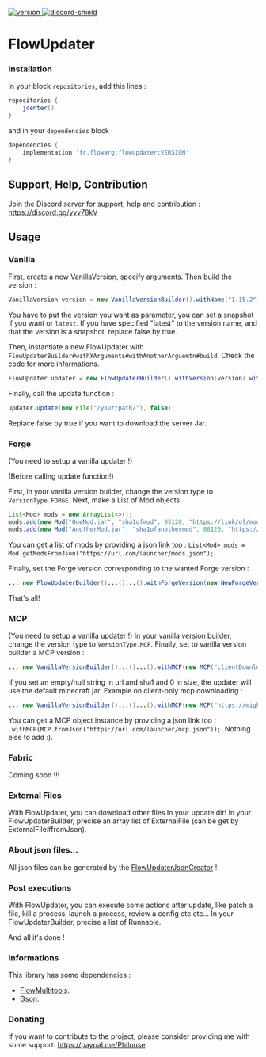 [version]: https://api.bintray.com/packages/flowarg/maven/FlowUpdater/images/download.svg
[download]: https://bintray.com/flowarg/maven/FlowUpdater/_latestVersion
[discord-shield]: https://discordapp.com/api/guilds/730758985376071750/widget.png
[discord-invite]: https://discord.gg/dN6HWHp

[ ![version][] ][download]
[ ![discord-shield][] ][discord-invite]

# FlowUpdater

### Installation

In your block `repositories`, add this lines :
```groovy
repositories {
    jcenter() 
}
```

and in your `dependencies` block :
```groovy
dependencies {
    implementation 'fr.flowarg:flowupdater:VERSION'
}
```

## Support, Help, Contribution
Join the Discord server for support, help and contribution : https://discord.gg/yvv78kV

## Usage

### Vanilla

First, create a new VanillaVersion, specify arguments.
Then build the version :
```java
VanillaVersion version = new VanillaVersionBuilder().withName("1.15.2").withSnapshot(false).withVersionType(VersionType.VANILLA).build();
```
You have to put the version you want as parameter, you can set a snapshot if you want or `latest`.
If you have specified "latest" to the version name, and that the version is a snapshot, replace false by true.

Then, instantiate a new FlowUpdater with ``FlowUpdaterBuilder#withXArguments#withAnotherArguemtn#build``. Check the code for more informations.
```java
FlowUpdater updater = new FlowUpdaterBuilder().withVersion(version).withUpdaterOptions(new UpdaterOptions(false, true)).build();
```

Finally, call the update function :
```java
updater.update(new File("/your/path/"), false);
```
Replace false by true if you want to download the server Jar.

### Forge

(You need to setup a vanilla updater !)

(Before calling update function!)

First, in your vanilla version builder, change the version type to `VersionType.FORGE`.
Next, make a List of Mod objects.
```java
List<Mod> mods = new ArrayList<>();
mods.add(new Mod("OneMod.jar", "sha1ofmod", 85120, "https://link/of/mod.jar"));
mods.add(new Mod("AnotherMod.jar", "sha1ofanothermod", 86120, "https://link/of/another/mod.jar"));
```
You can get a list of mods by providing a json link too : `List<Mod> mods = Mod.getModsFromJson("https://url.com/launcher/mods.json");`.

Finally, set the Forge version corresponding to the wanted Forge version :
```java
... new FlowUpdaterBuilder()...()...().withForgeVersion(new NewForgeVersion("31.2.30", version, logger /* Same as the updater */, callback /* Same as the updater */, mods).enableModFileDeleter()); // NewForgeVersion -> 1.12.2-14.23.5.2851 1.16.2 ; OldForgeVersion -> 1.7 1.12 ; use enableModFileDeleter() | disableModFileDeleter() as you want.
```
That's all!

### MCP

(You need to setup a vanilla updater !)
In your vanilla version builder, change the version type to `VersionType.MCP`.
Finally, set to vanilla version builder a MCP version :
```java
... new VanillaVersionBuilder()...()...().withMCP(new MCP("clientDownloadURL", "name", "clientSha1", "author", "serverDownloadURL", "serverSha1", 1215, 20525));
```
If you set an empty/null string in url and sha1 and 0 in size, the updater will use the default minecraft jar.
Example on client-only mcp downloading :
```java
... new VanillaVersionBuilder()...()...().withMCP(new MCP("https://mighya.eu/resources/Client.jar", "client.jar", "f2c219e485831af2bae9464eebbe4765128c6ad6", "Kohala", "", "", 23005862, 210052));
```
You can get a MCP object instance by providing a json link too : `.withMCP(MCP.fromJson("https://url.com/launcher/mcp.json"));`.
Nothing else to add :).

### Fabric

Coming soon !!!

### External Files

With FlowUpdater, you can download other files in your update dir!
In your FlowUpdaterBuilder, precise an array list of ExternalFile (can be get by ExternalFile#fromJson).

### About json files...

All json files can be generated by the [FlowUpdaterJsonCreator](https://github.com/FlowArg/FlowUpdaterJsonCreator) !

### Post executions

With FlowUpdater, you can execute some actions after update, like patch a file, kill a process, launch a process, review a config etc etc...
In your FlowUpdaterBuilder, precise a list of Runnable.

And all it's done !

### Informations

This library has some dependencies :
- [FlowMultitools](https://github.com/FlowArg/FlowMultitools).
- [Gson](https://github.com/Google/Gson).


### Donating

If you want to contribute to the project, please consider providing me with some support:
https://paypal.me/Philouse
